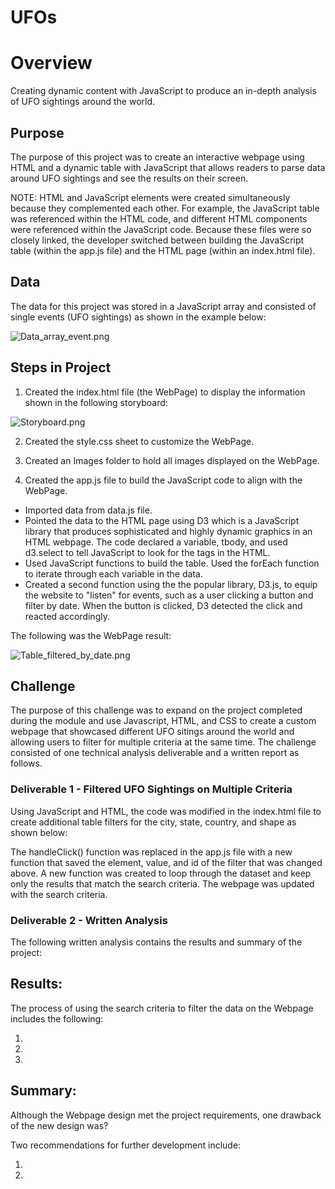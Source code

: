 # UFOs

# Overview
Creating dynamic content with JavaScript to produce an in-depth analysis of UFO sightings around the world.

## Purpose

The purpose of this project was to create an interactive webpage using HTML and a dynamic table with JavaScript that allows readers to parse data around UFO sightings and see the results on their screen. 

NOTE: HTML and JavaScript elements were created simultaneously because they complemented each other. For example, the JavaScript table was referenced within the HTML code, and different HTML components were referenced within the JavaScript code. Because these files were so closely linked, the developer switched between building the JavaScript table (within the app.js file) and the HTML page (within an index.html file). 

## Data

The data for this project was stored in a JavaScript array and consisted of single events (UFO sightings) as shown in the example below:

![Data_array_event.png](https://github.com/KimberlyCrawford/UFOs_Up/blob/main/static/images/Data_array_event.png)

## Steps in Project

1) Created the index.html file (the WebPage) to display the information shown in the following storyboard:

![Storyboard.png](https://github.com/KimberlyCrawford/UFOs_Up/blob/main/static/images/Storyboard.png)

2) Created the style.css sheet to customize the WebPage.

3) Created an Images folder to hold all images displayed on the WebPage.

4) Created the app.js file to build the JavaScript code to align with the WebPage. 

- Imported data from data.js file.
- Pointed the data to the HTML page using D3 which is a JavaScript library that produces sophisticated and highly dynamic graphics in an HTML webpage. The code declared a variable, tbody, and used d3.select to tell JavaScript to look for the <tbody> tags in the HTML.
- Used JavaScript functions to build the table. Used the forEach function to iterate through each variable in the data. 
- Created a second function using the the popular library, D3.js, to equip the website to "listen" for events, such as a user clicking a button and filter by date. When the button is clicked, D3 detected the click and reacted accordingly.

The following was the WebPage result:

![Table_filtered_by_date.png](https://github.com/KimberlyCrawford/UFOs_Up/blob/main/static/images/Table_filtered_by_date.png)


## Challenge

The purpose of this challenge was to expand on the project completed during the module and use Javascript, HTML, and CSS to create a custom webpage that showcased different UFO sitings around the world and allowing users to filter for multiple criteria at the same time. The challenge consisted of one technical analysis deliverable and a written report as follows.

### Deliverable 1 - Filtered UFO Sightings on Multiple Criteria

Using JavaScript and HTML, the code was modified in the index.html file to create additional table filters for the city, state, country, and shape as shown below:

The handleClick() function was replaced in the app.js file with a new function that saved the element, value, and id of the filter that was changed above. A new function was created to loop through the dataset and keep only the results that match the search criteria. The webpage was updated with the search criteria.

### Deliverable 2 - Written Analysis

The following written analysis contains the results and summary of the project:

## Results: 

The process of using the search criteria to filter the data on the Webpage includes the following:

1) 

2)

3)

## Summary: 

Although the Webpage design met the project requirements, one drawback of the new design was?

Two recommendations for further development include:

1)

2)
